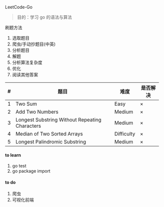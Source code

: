 LeetCode-Go

> 目的：学习 go 的语法与算法

刷题方法

1. 选取题目
2. 爬虫/手动抄题目(中英)
3. 分析题目
4. 解题
5. 分析算法复杂度
6. 优化
7. 阅读其他答案

|#|题目|难度|是否解决|
|--|--|--|--|
|1 |Two Sum|Easy|×|
|2 |Add Two Numbers|Medium|×|
|3 |Longest Substring Without Repeating Characters|Medium|×|
|4 |Median of Two Sorted Arrays|Difficulty|×|
|5 |Longest Palindromic Substring|Medium|×|

#### to learn
1. go test
2. go package import

#### to do
1. 爬虫
2. 可视化前端
